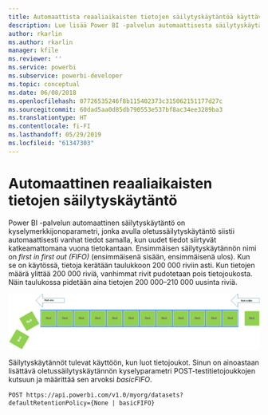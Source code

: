 ```yaml
---
title: Automaattista reaaliaikaisten tietojen säilytyskäytäntöä käyttävät Power BI -ohjelmointirajapinnat
description: Lue lisää Power BI -palvelun automaattisesta säilytyskäytännöstä
author: rkarlin
ms.author: rkarlin
manager: kfile
ms.reviewer: ''
ms.service: powerbi
ms.subservice: powerbi-developer
ms.topic: conceptual
ms.date: 06/08/2018
ms.openlocfilehash: 07726535246f8b115402373c315062151177d27c
ms.sourcegitcommit: 60dad5aa0d85db790553e537bf8ac34ee3289ba3
ms.translationtype: HT
ms.contentlocale: fi-FI
ms.lasthandoff: 05/29/2019
ms.locfileid: "61347303"
---
```

# <a name="automatic-retention-policy-for-real-time-data"></a>Automaattinen reaaliaikaisten tietojen säilytyskäytäntö

Power BI -palvelun automaattinen säilytyskäytäntö on kyselymerkkijonoparametri, jonka avulla oletussäilytyskäytäntö siistii automaattisesti vanhat tiedot samalla, kun uudet tiedot siirtyvät katkeamattomana vuona tietokantaan. Ensimmäisen säilytyskäytännön nimi on *first in first out (FIFO)* (ensimmäisenä sisään, ensimmäisenä ulos). Kun se on käytössä, tietoja kerätään taulukkoon 200 000 riviin asti. Kun tietojen määrä ylittää 200 000 riviä, vanhimmat rivit pudotetaan pois tietojoukosta. Näin taulukossa pidetään aina tietojen 200 000–210 000 uusinta riviä.  
  
<center>

![säilytyskäytäntö](media/api-Automatic-retention-policy-for-real-time-data/retention-policy.png) 

</center>

Säilytyskäytännöt tulevat käyttöön, kun luot tietojoukot. Sinun on ainoastaan lisättävä oletussäilytyskäytännön kyselyparametri POST-testitietojoukkojen kutsuun ja määrittää sen arvoksi *basicFIFO*.  
  
    POST https://api.powerbi.com/v1.0/myorg/datasets?defaultRetentionPolicy={None | basicFIFO}